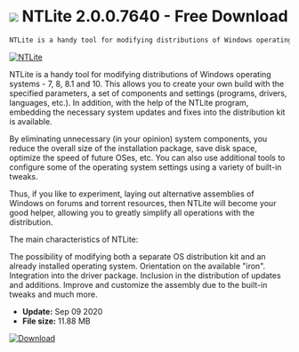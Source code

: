 # ![](https://cdn.softexe.net/static/icon/0/ntlite-4834.png) NTLite 2.0.0.7640 - Free Download

```sh
NTLite is a handy tool for modifying distributions of Windows operating systems - 7, 8, 8.1 and 10
```
[![NTLite](https://gallery.dpcdn.pl/imgc/Tools/55782/g_-_420x350_1.5_-_x20141202230107_0.png)](https://softexe.net/win/system/boot-managers/ntlite:dhcd.html)

NTLite is a handy tool for modifying distributions of Windows operating systems - 7, 8, 8.1 and 10. This allows you to create your own build with the specified parameters, a set of components and settings (programs, drivers, languages, etc.). In addition, with the help of the NTLite program, embedding the necessary system updates and fixes into the distribution kit is available.

By eliminating unnecessary (in your opinion) system components, you reduce the overall size of the installation package, save disk space, optimize the speed of future OSes, etc. You can also use additional tools to configure some of the operating system settings using a variety of built-in tweaks.

Thus, if you like to experiment, laying out alternative assemblies of Windows on forums and torrent resources, then NTLite will become your good helper, allowing you to greatly simplify all operations with the distribution.

The main characteristics of NTLite:


The possibility of modifying both a separate OS distribution kit and an already installed operating system.
Orientation on the available "iron".
Integration into the driver package.
Inclusion in the distribution of updates and additions.
Improve and customize the assembly due to the built-in tweaks and much more.


- **Update:** Sep 09 2020
- **File size:** 11.88 MB

[![Download](https://cdn.softexe.net/static/img/download.png)](https://softexe.net/win/system/boot-managers/ntlite:dhcd.html)

